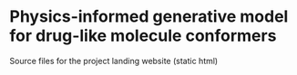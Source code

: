 # Physics-informed generative model for drug-like molecule conformers

Source files for the project landing website (static html)